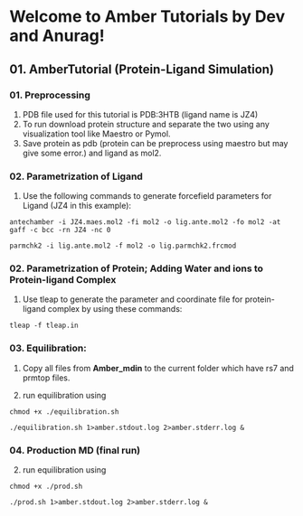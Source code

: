 # Welcome to Amber Tutorials by Dev and Anurag!

## 01. AmberTutorial (Protein-Ligand Simulation)

### 01. Preprocessing

1. PDB file used for this tutorial is PDB:3HTB (ligand name is JZ4)
2. To run download protein structure and separate the two using any visualization tool like Maestro or Pymol.
3. Save protein as pdb (protein can be preprocess using maestro but may give some error.) and ligand as mol2.

### 02. Parametrization of Ligand

1. Use the following commands to generate forcefield parameters for Ligand (JZ4 in this example):

`antechamber -i JZ4.maes.mol2 -fi mol2 -o lig.ante.mol2 -fo mol2 -at gaff -c bcc -rn JZ4 -nc 0  `

`parmchk2 -i lig.ante.mol2 -f mol2 -o lig.parmchk2.frcmod`

### 02. Parametrization of Protein; Adding Water and ions to Protein-ligand Complex

1.  Use tleap to generate the parameter and coordinate file for protein-ligand complex by using these commands:

`tleap -f tleap.in`

### 03. Equilibration:

1. Copy all files from **Amber_mdin** to the current folder which have rs7 and prmtop files.

2. run equilibration using 

`chmod +x ./equilibration.sh`

`./equilibration.sh 1>amber.stdout.log 2>amber.stderr.log &`

### 04. Production MD (final run)

2. run equilibration using 

`chmod +x ./prod.sh`

`./prod.sh 1>amber.stdout.log 2>amber.stderr.log &`



